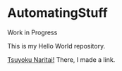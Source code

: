 # AutomatingStuff
Work in Progress

This is my Hello World repository.

[Tsuyoku Naritai!](https://www.lesswrong.com/posts/DoLQN5ryZ9XkZjq5h/tsuyoku-naritai-i-want-to-become-stronger) There, I made a link.
